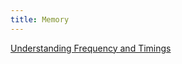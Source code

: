 ```yaml
---
title: Memory
---
```


[Understanding Frequency and Timings](https://www.tomshardware.com/reviews/pc-memory-ram-frequency-timings,6328.html)
